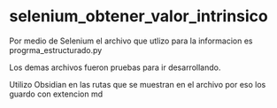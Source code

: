 ﻿# selenium_obtener_valor_intrinsico

Por medio de Selenium el archivo que utlizo para la informacion es progrma_estructurado.py

Los demas archivos fueron pruebas para ir desarrollando.

Utilizo Obsidian en las rutas que se muestran en el archivo por eso los guardo con extencion md
